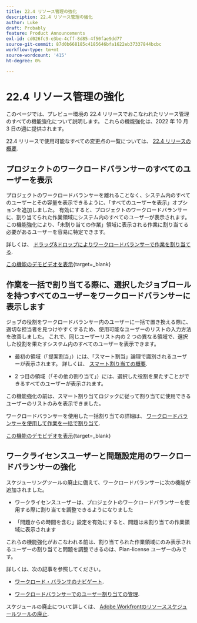 ```yaml
---
title: 22.4 リソース管理の強化
description: 22.4 リソース管理の強化
author: Luke
draft: Probably
feature: Product Announcements
exl-id: cd026fc9-e3be-4cff-8d85-4f50fae9dd77
source-git-commit: 87d0b668185c4185646bfa1622eb37337844bcbc
workflow-type: tm+mt
source-wordcount: '415'
ht-degree: 0%

---
```


# 22.4 リソース管理の強化

このページでは、プレビュー環境の 22.4 リリースでおこなわれたリソース管理のすべての機能強化について説明します。 これらの機能強化は、2022 年 10 月 3 日の週に提供されます。

22.4 リリースで使用可能なすべての変更点の一覧については、 [22.4 リリースの概要](/help/quicksilver/product-announcements/product-releases/22.4-release-activity/22-4-release-overview.md).

## プロジェクトのワークロードバランサーのすべてのユーザーを表示

プロジェクトのワークロードバランサーを離れることなく、システム内のすべてのユーザーとその容量を表示できるように、「すべてのユーザーを表示」オプションを追加しました。 有効にすると、プロジェクトのワークロードバランサーに、割り当てられた作業領域にシステム内のすべてのユーザーが表示されます。 この機能強化により、「未割り当ての作業」領域に表示される作業に割り当てる必要があるユーザーを容易に特定できます。

詳しくは、 [ドラッグ&amp;ドロップによりワークロードバランサーで作業を割り当てる](/help/quicksilver/resource-mgmt/workload-balancer/assign-work-in-workload-balancer-by-drag-and-drop.md).

[この機能のデモビデオを表示](https://video.tv.adobe.com/v/3412873/){target=_blank}

## 作業を一括で割り当てる際に、選択したジョブロールを持つすべてのユーザーをワークロードバランサーに表示します

ジョブの役割をワークロードバランサー内のユーザーに一括で置き換える際に、適切な担当者を見つけやすくするため、使用可能なユーザーのリストの入力方法を改善しました。 これで、同じユーザーリスト内の 2 つの異なる領域で、選択した役割を果たすシステム内のすべてのユーザーを表示できます。

* 最初の領域（「提案割当」）には、「スマート割当」論理で識別されるユーザーが表示されます。 詳しくは、 [スマート割り当ての概要](/help/quicksilver/manage-work/tasks/assign-tasks/smart-assignments.md).

* 2 つ目の領域（「その他の割り当て」）には、選択した役割を果たすことができるすべてのユーザーが表示されます。

この機能強化の前は、スマート割り当てロジックに従って割り当てに使用できるユーザーのリストのみを表示できました。

ワークロードバランサーを使用した一括割り当ての詳細は、 [ワークロードバランサーを使用して作業を一括で割り当て](/help/quicksilver/resource-mgmt/workload-balancer/assign-work-in-workload-balancer-in-bulk.md).

[この機能のデモビデオを表示](https://video.tv.adobe.com/v/3412874/){target=_blank}

## ワークライセンスユーザーと問題設定用のワークロードバランサーの強化

スケジューリングツールの廃止に備えて、ワークロードバランサーに次の機能が追加されました。

* ワークライセンスユーザーは、プロジェクトのワークロードバランサーを使用する際に割り当てを調整できるようになりました

* 「問題からの時間を含む」設定を有効にすると、問題は未割り当ての作業領域に表示されます

これらの機能強化がおこなわれる前は、割り当てられた作業領域にのみ表示されるユーザーの割り当てと問題を調整できるのは、Plan-license ユーザーのみです。

詳しくは、次の記事を参照してください。

* [ワークロード・バランサのナビゲート](/help/quicksilver/resource-mgmt/workload-balancer/navigate-the-workload-balancer.md).

* [ワークロードバランサーでのユーザー割り当ての管理](/help/quicksilver/resource-mgmt/workload-balancer/manage-user-allocations-workload-balancer.md).

スケジュールの廃止について詳しくは、 [Adobe Workfrontのリソーススケジュールツールの廃止](/help/quicksilver/resource-mgmt/resource-mgmt-overview/deprecate-resource-scheduling.md).
